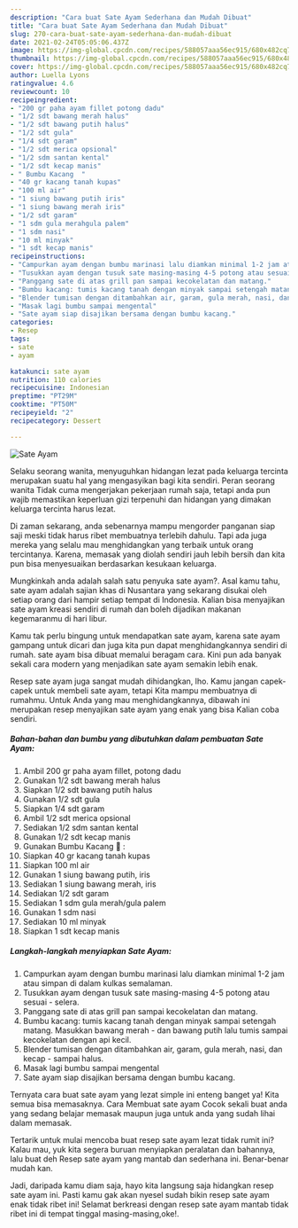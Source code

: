 ```yaml
---
description: "Cara buat Sate Ayam Sederhana dan Mudah Dibuat"
title: "Cara buat Sate Ayam Sederhana dan Mudah Dibuat"
slug: 270-cara-buat-sate-ayam-sederhana-dan-mudah-dibuat
date: 2021-02-24T05:05:06.437Z
image: https://img-global.cpcdn.com/recipes/588057aaa56ec915/680x482cq70/sate-ayam-foto-resep-utama.jpg
thumbnail: https://img-global.cpcdn.com/recipes/588057aaa56ec915/680x482cq70/sate-ayam-foto-resep-utama.jpg
cover: https://img-global.cpcdn.com/recipes/588057aaa56ec915/680x482cq70/sate-ayam-foto-resep-utama.jpg
author: Luella Lyons
ratingvalue: 4.6
reviewcount: 10
recipeingredient:
- "200 gr paha ayam fillet potong dadu"
- "1/2 sdt bawang merah halus"
- "1/2 sdt bawang putih halus"
- "1/2 sdt gula"
- "1/4 sdt garam"
- "1/2 sdt merica opsional"
- "1/2 sdm santan kental"
- "1/2 sdt kecap manis"
- " Bumbu Kacang  "
- "40 gr kacang tanah kupas"
- "100 ml air"
- "1 siung bawang putih iris"
- "1 siung bawang merah iris"
- "1/2 sdt garam"
- "1 sdm gula merahgula palem"
- "1 sdm nasi"
- "10 ml minyak"
- "1 sdt kecap manis"
recipeinstructions:
- "Campurkan ayam dengan bumbu marinasi lalu diamkan minimal 1-2 jam atau simpan di dalam kulkas semalaman."
- "Tusukkan ayam dengan tusuk sate masing-masing 4-5 potong atau sesuai selera."
- "Panggang sate di atas grill pan sampai kecokelatan dan matang."
- "Bumbu kacang: tumis kacang tanah dengan minyak sampai setengah matang. Masukkan bawang merah dan bawang putih lalu tumis sampai kecokelatan dengan api kecil."
- "Blender tumisan dengan ditambahkan air, garam, gula merah, nasi, dan kecap sampai halus."
- "Masak lagi bumbu sampai mengental"
- "Sate ayam siap disajikan bersama dengan bumbu kacang."
categories:
- Resep
tags:
- sate
- ayam

katakunci: sate ayam 
nutrition: 110 calories
recipecuisine: Indonesian
preptime: "PT29M"
cooktime: "PT50M"
recipeyield: "2"
recipecategory: Dessert

---
```



![Sate Ayam](https://img-global.cpcdn.com/recipes/588057aaa56ec915/680x482cq70/sate-ayam-foto-resep-utama.jpg)

Selaku seorang wanita, menyuguhkan hidangan lezat pada keluarga tercinta merupakan suatu hal yang mengasyikan bagi kita sendiri. Peran seorang  wanita Tidak cuma mengerjakan pekerjaan rumah saja, tetapi anda pun wajib memastikan keperluan gizi terpenuhi dan hidangan yang dimakan keluarga tercinta harus lezat.

Di zaman  sekarang, anda sebenarnya mampu mengorder panganan siap saji meski tidak harus ribet membuatnya terlebih dahulu. Tapi ada juga mereka yang selalu mau menghidangkan yang terbaik untuk orang tercintanya. Karena, memasak yang diolah sendiri jauh lebih bersih dan kita pun bisa menyesuaikan berdasarkan kesukaan keluarga. 



Mungkinkah anda adalah salah satu penyuka sate ayam?. Asal kamu tahu, sate ayam adalah sajian khas di Nusantara yang sekarang disukai oleh setiap orang dari hampir setiap tempat di Indonesia. Kalian bisa menyajikan sate ayam kreasi sendiri di rumah dan boleh dijadikan makanan kegemaranmu di hari libur.

Kamu tak perlu bingung untuk mendapatkan sate ayam, karena sate ayam gampang untuk dicari dan juga kita pun dapat menghidangkannya sendiri di rumah. sate ayam bisa dibuat memalui beragam cara. Kini pun ada banyak sekali cara modern yang menjadikan sate ayam semakin lebih enak.

Resep sate ayam juga sangat mudah dihidangkan, lho. Kamu jangan capek-capek untuk membeli sate ayam, tetapi Kita mampu membuatnya di rumahmu. Untuk Anda yang mau menghidangkannya, dibawah ini merupakan resep menyajikan sate ayam yang enak yang bisa Kalian coba sendiri.

<!--inarticleads1-->

##### Bahan-bahan dan bumbu yang dibutuhkan dalam pembuatan Sate Ayam:

1. Ambil 200 gr paha ayam fillet, potong dadu
1. Gunakan 1/2 sdt bawang merah halus
1. Siapkan 1/2 sdt bawang putih halus
1. Gunakan 1/2 sdt gula
1. Siapkan 1/4 sdt garam
1. Ambil 1/2 sdt merica opsional
1. Sediakan 1/2 sdm santan kental
1. Gunakan 1/2 sdt kecap manis
1. Gunakan  Bumbu Kacang 🥜 :
1. Siapkan 40 gr kacang tanah kupas
1. Siapkan 100 ml air
1. Gunakan 1 siung bawang putih, iris
1. Sediakan 1 siung bawang merah, iris
1. Sediakan 1/2 sdt garam
1. Sediakan 1 sdm gula merah/gula palem
1. Gunakan 1 sdm nasi
1. Sediakan 10 ml minyak
1. Siapkan 1 sdt kecap manis




<!--inarticleads2-->

##### Langkah-langkah menyiapkan Sate Ayam:

1. Campurkan ayam dengan bumbu marinasi lalu diamkan minimal 1-2 jam atau simpan di dalam kulkas semalaman.
1. Tusukkan ayam dengan tusuk sate masing-masing 4-5 potong atau sesuai - selera.
1. Panggang sate di atas grill pan sampai kecokelatan dan matang.
1. Bumbu kacang: tumis kacang tanah dengan minyak sampai setengah matang. Masukkan bawang merah - dan bawang putih lalu tumis sampai kecokelatan dengan api kecil.
1. Blender tumisan dengan ditambahkan air, garam, gula merah, nasi, dan kecap - sampai halus.
1. Masak lagi bumbu sampai mengental
1. Sate ayam siap disajikan bersama dengan bumbu kacang.




Ternyata cara buat sate ayam yang lezat simple ini enteng banget ya! Kita semua bisa memasaknya. Cara Membuat sate ayam Cocok sekali buat anda yang sedang belajar memasak maupun juga untuk anda yang sudah lihai dalam memasak.

Tertarik untuk mulai mencoba buat resep sate ayam lezat tidak rumit ini? Kalau mau, yuk kita segera buruan menyiapkan peralatan dan bahannya, lalu buat deh Resep sate ayam yang mantab dan sederhana ini. Benar-benar mudah kan. 

Jadi, daripada kamu diam saja, hayo kita langsung saja hidangkan resep sate ayam ini. Pasti kamu gak akan nyesel sudah bikin resep sate ayam enak tidak ribet ini! Selamat berkreasi dengan resep sate ayam mantab tidak ribet ini di tempat tinggal masing-masing,oke!.

